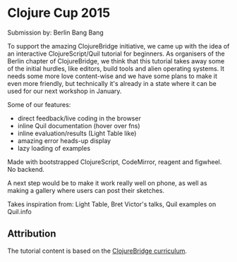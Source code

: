 # Clojure Cup 2015

Submission by: Berlin Bang Bang

To support the amazing ClojureBridge initiative, we came up with the idea of an
interactive ClojureScript/Quil tutorial for beginners. As organisers of the
Berlin chapter of ClojureBridge, we think that this tutorial takes away some of
the initial hurdles, like editors, build tools and alien operating systems. It
needs some more love content-wise and we have some plans to make it even more
friendly, but technically it's already in a state where it can be used for our
next workshop in January.

Some of our features:

  * direct feedback/live coding in the browser
  * inline Quil documentation (hover over fns)
  * inline evaluation/results (Light Table like)
  * amazing error heads-up display
  * lazy loading of examples

Made with bootstrapped ClojureScript, CodeMirror, reagent and figwheel. No backend.

A next step would be to make it work really well on phone, as well as making a
gallery where users can post their sketches.

Takes inspiration from: Light Table, Bret Victor's talks, Quil examples on Quil.info

## Attribution

The tutorial content is based on the
[ClojureBridge curriculum](https://github.com/ClojureBridge/curriculum).
